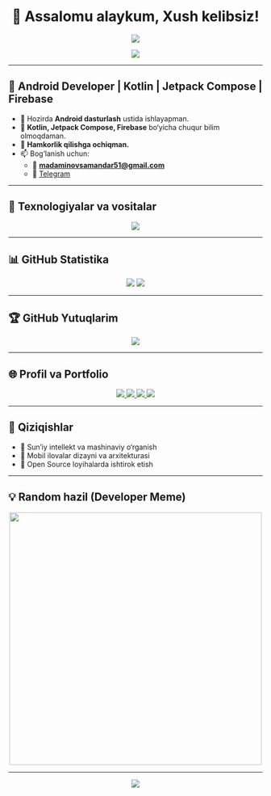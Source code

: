 <h1 align="center">👋 Assalomu alaykum, Xush kelibsiz!</h1>

<p align="center">
  <img src="https://capsule-render.vercel.app/api?type=waving&color=gradient&height=200&section=header&text=Madaminof%20GitHub%20Profile&fontSize=40&animation=fadeIn" />
</p>

<p align="center">
  <a href="https://github.com/Madaminof">
    <img src="https://readme-typing-svg.herokuapp.com?font=Fira+Code&weight=600&pause=1000&color=F7BE3B&center=true&vCenter=true&width=600&lines=Android+Developer;Kotlin+%7C+Jetpack+Compose+%7C+Firebase;Always+Learning+New+Things+📚" />
  </a>
</p>

---

## 🚀 Android Developer | Kotlin | Jetpack Compose | Firebase

- 🔭 Hozirda **Android dasturlash** ustida ishlayapman.
- 🌱 **Kotlin, Jetpack Compose, Firebase** bo‘yicha chuqur bilim olmoqdaman.
- 👯 **Hamkorlik qilishga ochiqman.**
- 📫 Bog‘lanish uchun:
  - 📧 **madaminovsamandar51@gmail.com**
  - 📱 [Telegram](https://t.me/sames_21)

---

## 🧰 Texnologiyalar va vositalar

<p align="center">
  <img src="https://skillicons.dev/icons?i=kotlin,androidstudio,firebase,git,github,sqlite,gradle,vscode" />
</p>

---

## 📊 GitHub Statistika

<p align="center">
  <img src="https://github-readme-stats.vercel.app/api?username=Madaminof&show_icons=true&theme=transparent&rank_icon=github&hide=prs" />
  <img src="https://streak-stats.demolab.com?user=Madaminof&theme=transparent" />
</p>

---

## 🏆 GitHub Yutuqlarim

<p align="center">
  <img src="https://github-profile-trophy.vercel.app/?username=Madaminof&theme=gruvbox&no-bg=true&margin-w=10" />
</p>

---

## 🌐 Profil va Portfolio

<p align="center">
  <a href="https://www.linkedin.com/in/madaminof/">
    <img src="https://img.shields.io/badge/LinkedIn-blue?style=for-the-badge&logo=linkedin&logoColor=white" />
  </a>
  <a href="https://t.me/sames_21">
    <img src="https://img.shields.io/badge/Telegram-26A5E4?style=for-the-badge&logo=telegram&logoColor=white" />
  </a>
  <a href="mailto:madaminovsamandar51@gmail.com">
    <img src="https://img.shields.io/badge/Gmail-D14836?style=for-the-badge&logo=gmail&logoColor=white" />
  </a>
  <a href="https://github.com/Madaminof">
    <img src="https://img.shields.io/badge/GitHub-000?style=for-the-badge&logo=github&logoColor=white" />
  </a>
</p>

---

## 🧠 Qiziqishlar

- 🔬 Sun’iy intellekt va mashinaviy o‘rganish
- 📱 Mobil ilovalar dizayni va arxitekturasi
- 🤝 Open Source loyihalarda ishtirok etish

---
## 💡 Random hazil (Developer Meme)

<p align="center">
  <img src="https://i.imgur.com/jlWqC7B.png" width="500px"/>
</p>

---

<p align="center">
  <img src="https://capsule-render.vercel.app/api?type=waving&color=gradient&height=200&section=footer"/>
</p>
